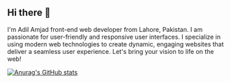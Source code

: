 ## Hi there 👋

I'm Adil Amjad front-end web developer from Lahore, Pakistan. I am passionate for user-friendly and responsive user interfaces. I specialize in using modern web technologies to create dynamic, engaging websites that deliver a seamless user experience. Let's bring your vision to life on the web!

[![Anurag's GitHub stats](https://github-readme-stats.vercel.app/api?username=adilarain00)](https://github.com/anuraghazra/github-readme-stats)
